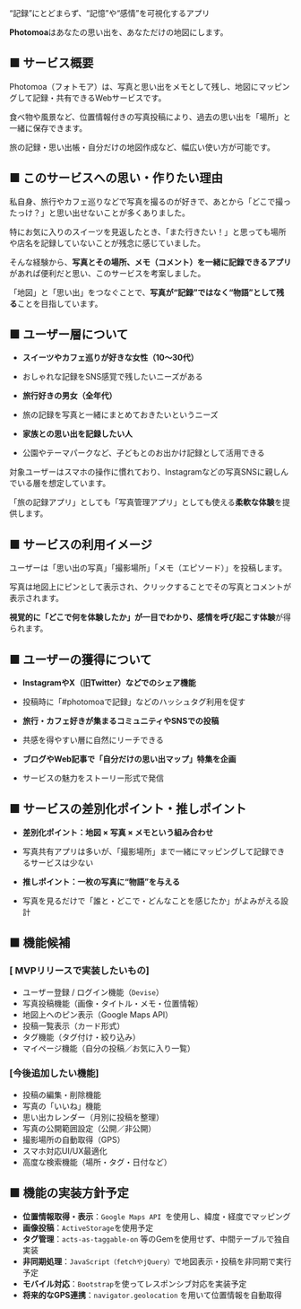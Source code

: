 “記録”にとどまらず、“記憶”や“感情”を可視化するアプリ

**Photomoa**はあなたの思い出を、あなただけの地図にします。

## ■ サービス概要

Photomoa（フォトモア）は、写真と思い出をメモとして残し、地図にマッピングして記録・共有できるWebサービスです。

食べ物や風景など、位置情報付きの写真投稿により、過去の思い出を「場所」と一緒に保存できます。

旅の記録・思い出帳・自分だけの地図作成など、幅広い使い方が可能です。

## ■ このサービスへの思い・作りたい理由

私自身、旅行やカフェ巡りなどで写真を撮るのが好きで、あとから「どこで撮ったっけ？」と思い出せないことが多くありました。

特にお気に入りのスイーツを見返したとき、「また行きたい！」と思っても場所や店名を記録していないことが残念に感じていました。

そんな経験から、**写真とその場所、メモ（コメント）を一緒に記録できるアプリ**があれば便利だと思い、このサービスを考案しました。

「地図」と「思い出」をつなぐことで、**写真が“記録”ではなく“物語”として残る**ことを目指しています。

## ■ ユーザー層について

- **スイーツやカフェ巡りが好きな女性（10〜30代）**

- おしゃれな記録をSNS感覚で残したいニーズがある

- **旅行好きの男女（全年代）**

- 旅の記録を写真と一緒にまとめておきたいというニーズ

- **家族との思い出を記録したい人**

- 公園やテーマパークなど、子どもとのお出かけ記録として活用できる


対象ユーザーはスマホの操作に慣れており、Instagramなどの写真SNSに親しんでいる層を想定しています。

「旅の記録アプリ」としても「写真管理アプリ」としても使える**柔軟な体験**を提供します。

## ■ サービスの利用イメージ

ユーザーは「思い出の写真」「撮影場所」「メモ（エピソード）」を投稿します。

写真は地図上にピンとして表示され、クリックすることでその写真とコメントが表示されます。

**視覚的に「どこで何を体験したか」が一目でわかり、感情を呼び起こす体験**が得られます。

## ■ ユーザーの獲得について

- **InstagramやX（旧Twitter）などでのシェア機能**

- 投稿時に「#photomoaで記録」などのハッシュタグ利用を促す

- **旅行・カフェ好きが集まるコミュニティやSNSでの投稿**

- 共感を得やすい層に自然にリーチできる

- **ブログやWeb記事で「自分だけの思い出マップ」特集を企画**

- サービスの魅力をストーリー形式で発信


## ■ サービスの差別化ポイント・推しポイント

- **差別化ポイント：地図 × 写真 × メモという組み合わせ**

- 写真共有アプリは多いが、「撮影場所」まで一緒にマッピングして記録できるサービスは少ない

- **推しポイント：一枚の写真に“物語”を与える**

- 写真を見るだけで「誰と・どこで・どんなことを感じたか」がよみがえる設計


## ■ 機能候補

### [ MVPリリースで実装したいもの]

- ユーザー登録 / ログイン機能（```Devise```）
- 写真投稿機能（画像・タイトル・メモ・位置情報）
- 地図上へのピン表示（Google Maps API）
- 投稿一覧表示（カード形式）
- タグ機能（タグ付け・絞り込み）
- マイページ機能（自分の投稿／お気に入り一覧）

### [今後追加したい機能]

- 投稿の編集・削除機能
- 写真の「いいね」機能
- 思い出カレンダー（月別に投稿を整理）
- 写真の公開範囲設定（公開／非公開）
- 撮影場所の自動取得（GPS）
- スマホ対応UI/UX最適化
- 高度な検索機能（場所・タグ・日付など）

## ■ 機能の実装方針予定

- **位置情報取得・表示**：```Google Maps API ```を使用し、緯度・経度でマッピング
- **画像投稿**：```ActiveStorage```を使用予定
- **タグ管理**：```acts-as-taggable-on``` 等のGemを使用せず、中間テーブルで独自実装
- **非同期処理**：```JavaScript（fetchやjQuery）```で地図表示・投稿を非同期で実行予定
- **モバイル対応**：```Bootstrap```を使ってレスポンシブ対応を実装予定
- **将来的なGPS連携**：`navigator.geolocation` を用いて位置情報を自動取得